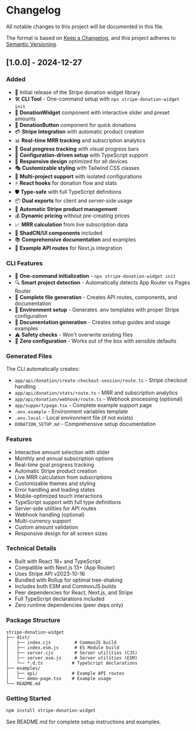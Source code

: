 # Changelog

All notable changes to this project will be documented in this file.

The format is based on [Keep a Changelog](https://keepachangelog.com/en/1.0.0/),
and this project adheres to [Semantic Versioning](https://semver.org/spec/v2.0.0.html).

## [1.0.0] - 2024-12-27

### Added
- 🎉 Initial release of the Stripe donation widget library
- 🛠️ **CLI Tool** - One-command setup with `npx stripe-donation-widget init`
- 🎨 **DonationWidget** component with interactive slider and preset amounts
- 🔘 **DonationButton** component for quick donations
- 💳 **Stripe Integration** with automatic product creation
- 📊 **Real-time MRR tracking** and subscription analytics
- 🎯 **Goal progress tracking** with visual progress bars
- 🔧 **Configuration-driven setup** with TypeScript support
- 📱 **Responsive design** optimized for all devices
- 🎭 **Customizable styling** with Tailwind CSS classes
- 🚀 **Multi-project support** with isolated configurations
- ⚡ **React hooks** for donation flow and stats
- 🛡️ **Type-safe** with full TypeScript definitions
- 📦 **Dual exports** for client and server-side usage
- 🔄 **Automatic Stripe product management**
- 💰 **Dynamic pricing** without pre-creating prices
- 📈 **MRR calculation** from live subscription data
- 🎨 **ShadCN/UI components** included
- 📚 **Comprehensive documentation** and examples
- 🧪 **Example API routes** for Next.js integration

### CLI Features
- 🚀 **One-command initialization** - `npx stripe-donation-widget init`
- 🔍 **Smart project detection** - Automatically detects App Router vs Pages Router
- 📁 **Complete file generation** - Creates API routes, components, and documentation
- 🔐 **Environment setup** - Generates .env templates with proper Stripe configuration
- 📖 **Documentation generation** - Creates setup guides and usage examples
- ⚠️ **Safety checks** - Won't overwrite existing files
- 🎯 **Zero configuration** - Works out of the box with sensible defaults

### Generated Files
The CLI automatically creates:
- `app/api/donation/create-checkout-session/route.ts` - Stripe checkout handling
- `app/api/donation/stats/route.ts` - MRR and subscription analytics
- `app/api/donation/webhook/route.ts` - Webhook processing (optional)
- `app/support/page.tsx` - Complete example support page
- `.env.example` - Environment variables template
- `.env.local` - Local environment file (if not exists)
- `DONATION_SETUP.md` - Comprehensive setup documentation

### Features
- Interactive amount selection with slider
- Monthly and annual subscription options
- Real-time goal progress tracking
- Automatic Stripe product creation
- Live MRR calculation from subscriptions
- Customizable themes and styling
- Error handling and loading states
- Mobile-optimized touch interactions
- TypeScript support with full type definitions
- Server-side utilities for API routes
- Webhook handling (optional)
- Multi-currency support
- Custom amount validation
- Responsive design for all screen sizes

### Technical Details
- Built with React 18+ and TypeScript
- Compatible with Next.js 13+ (App Router)
- Uses Stripe API v2023-10-16
- Bundled with Rollup for optimal tree-shaking
- Includes both ESM and CommonJS builds
- Peer dependencies for React, Next.js, and Stripe
- Full TypeScript declarations included
- Zero runtime dependencies (peer deps only)

### Package Structure
```
stripe-donation-widget
├── dist/
│   ├── index.cjs         # CommonJS build
│   ├── index.esm.js      # ES Module build
│   ├── server.cjs        # Server utilities (CJS)
│   ├── server.esm.js     # Server utilities (ESM)
│   └── *.d.ts           # TypeScript declarations
├── examples/
│   ├── api/             # Example API routes
│   └── demo-page.tsx    # Example usage
└── README.md
```

### Getting Started
```bash
npm install stripe-donation-widget
```

See README.md for complete setup instructions and examples. 